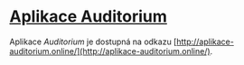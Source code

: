 # [Aplikace Auditorium](http://aplikace-auditorium.online/)

Aplikace <i>Auditorium</i> je dostupná na odkazu [http://aplikace-auditorium.online/](http://aplikace-auditorium.online/).
